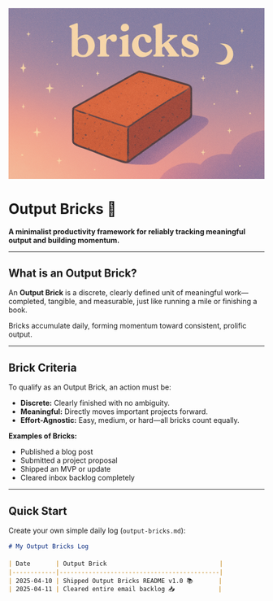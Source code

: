 ![Bricks Logo](assets/bricks-logo.png)

# Output Bricks 🧱

**A minimalist productivity framework for reliably tracking meaningful output and building momentum.**

---

## What is an Output Brick?

An **Output Brick** is a discrete, clearly defined unit of meaningful work—completed, tangible, and measurable, just like running a mile or finishing a book.

Bricks accumulate daily, forming momentum toward consistent, prolific output.

---

## Brick Criteria

To qualify as an Output Brick, an action must be:

- **Discrete:** Clearly finished with no ambiguity.
- **Meaningful:** Directly moves important projects forward.
- **Effort-Agnostic:** Easy, medium, or hard—all bricks count equally.

**Examples of Bricks:**

- Published a blog post
- Submitted a project proposal
- Shipped an MVP or update
- Cleared inbox backlog completely

---

## Quick Start

Create your own simple daily log (`output-bricks.md`):

```markdown
# My Output Bricks Log

| Date       | Output Brick                               |
|------------|--------------------------------------------|
| 2025-04-10 | Shipped Output Bricks README v1.0 📚       |
| 2025-04-11 | Cleared entire email backlog 📥            |

